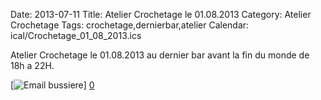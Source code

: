 Date: 2013-07-11
Title: Atelier Crochetage le 01.08.2013
Category: Atelier Crochetage
Tags: crochetage,dernierbar,atelier
Calendar: ical/Crochetage_01_08_2013.ics

[0]: http://bussiere.github.io/static/images/crochetage1.jpg  "Grande Version"



Atelier Crochetage le 01.08.2013 au dernier bar avant la fin du monde de 18h a 22H.

[![Email bussiere](http://bussiere.github.io/static/images/crochetage1_thumb.jpg)] [0] 